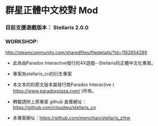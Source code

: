 # 群星正體中文校對 Mod


### 目前支援遊戲版本： Stellaris 2.0.0

### WORKSHOP:
http://steamcommunity.com/sharedfiles/filedetails/?id=1162654289


 
 * 此為由Paradox Interactive發行的4X遊戲--Stellaris的正體中文化專案。

 * 專案為stellaris_cn的衍生專案

 * 本文本的的原文版本屬發行商Paradox Interactive ( https://www.paradoxplaza.com/ )所有。

 * 轉載請附上原專案 github 倉庫網址：https://github.com/cloudwu/stellaris_cn

 * 本專案網址：https://github.com/menchian/stellaris_zhtw
